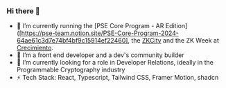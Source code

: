 ### Hi there 👋
- 🔭 I’m currently running the [PSE Core Program - AR Edition]([https://pse-team.notion.site/PSE-Core-Program-2024-64ae61c3d7e74bf4bf9c15914ef22460], the [ZKCity]([https://www.zkcity.xyz/]) and the ZK Week at [Crecimiento]([https://www.aleph.crecimiento.build/]).
- 🌱 I’m a front end developer and a dev's community builder
- 🔐 I’m currently looking for a role in Developer Relations, ideally in the Programmable Cryptography industry 
- ⚡ Tech Stack: React, Typescript, Tailwind CSS, Framer Motion, shadcn
<!--
**lucilapastore/lucilapastore** is a ✨ _special_ ✨ repository because its `README.md` (this file) appears on your GitHub profile.
- 🤔 I’m looking for help with ...
- 💬 Ask me about ...
- 😄 I’d especially love to work at a startup on a tight-knit team where I can make an impact quickly 🚀

- 📫 How to reach me: ...
-->
